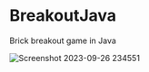 # BreakoutJava
Brick breakout game in Java 

![Screenshot 2023-09-26 234551](https://github.com/Saba-Kandashvili/BreakoutJava/assets/57317265/02b66317-4819-45b6-acd0-9e0d5faa8fc1)
